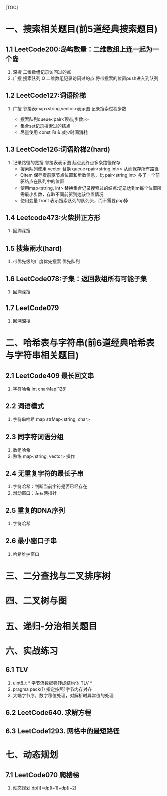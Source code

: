 [TOC]
# 一、搜索相关题目(前5道经典搜索题目)
## 1.1 LeetCode200:岛屿数量：二维数组上连一起为一个岛
1. 深搜  二维数组记录访问过的点
2. 广搜 搜索队列 Q 二维数组记录访问过的点 将带搜索的位置push进入到队列
## 1.2 LeetCode127:词语阶梯
1. 广搜  邻接表map<string,vector<string>>表示图  记录搜索过程步数  
    - 搜索队列queue<pair<顶点,步数>>
    - 集合set<string>记录搜索过的结点
    - 尽量使用 const 和 & 减少时间消耗
## 1.3 LeetCode126:词语阶梯2(hard)
1. 记录路径的宽搜 邻接表表示图 起点到终点多条路径保存
    - 搜索队列使用 vector<Qitem> 替换 queue<pair<string,int>> 从而保存所有路径
    - Qitem 保存着前驱节点位置和步数信息，比 pair<string,int> 多了一个前驱结点在队列中的位置
    - 使用map<string, int> 替换集合记录搜索过的结点:记录达到m每个位置所需最小步数，存取不同前驱到达该位置情况
    - 使用变量 front 表示搜索队列的队列头，而不需要pop掉
## 1.4 Leetcode473:火柴拼正方形
1. 回溯深搜
## 1.5 搜集雨水(hard)
1. 带优先级的广度优先搜索 优先队列

## 1.6 LeetCode078:子集：返回数组所有可能子集
1. 回溯深搜
## 1.7 LeetCode079
1. 回溯深搜

# 二、哈希表与字符串(前6道经典哈希表与字符串相关题目)
## 2.1 LeetCode409 最长回文串
1. 字符哈希 int charMap[128]
## 2.2 词语模式
1. 字符串哈希 map strMap<string, char>
## 2.3 同字符词语分组
1. 数组哈希
2. 熟练 map<string, vector<string>> 操作
## 2.4 无重复字符的最长子串
1. 字符哈希：判断当前字符是否已经存在
2. 滑动窗口：左右两指针
## 2.5 重复的DNA序列
1. 字符哈希
## 2.6 最小窗口子串
1. 哈希维护窗口

# 三、二分查找与二叉排序树




# 四、二叉树与图



# 五、递归-分治相关题目

# 六、实战练习
## 6.1 TLV
1. uint8_t * 字节流数据强转成结构体 TLV *
2. pragma pack(1) 指定按照1字节内存对齐
3. 大端字节序，数字移位处理，对解析时异常值的处理

## 6.2 LeetCode640. 求解方程
## 6.3 LeetCode1293. 网格中的最短路径


# 七、动态规划
## 7.1 LeetCode070 爬楼梯
1. 动态规划 dp[i]=dp[i−1]+dp[i−2]